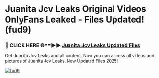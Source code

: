 # Juanita Jcv Leaks Original Videos 0nlyFans Leaked - Files Updated! (fud9)

<h3>🔴 CLICK HERE 🌐==►► <a href="https://tinyurl.com/2jnfzry5" rel="nofollow">Juanita Jcv Leaks Updated Files</a></h3>

Get Juanita Jcv Leaks and all content. Now you can access all videos and pictures of Juanita Jcv Leaks. New Updated Files 2025!

[![fud9](https://i.imgur.com/GyGTBgg.gif)](https://tinyurl.com/2jnfzry5)
